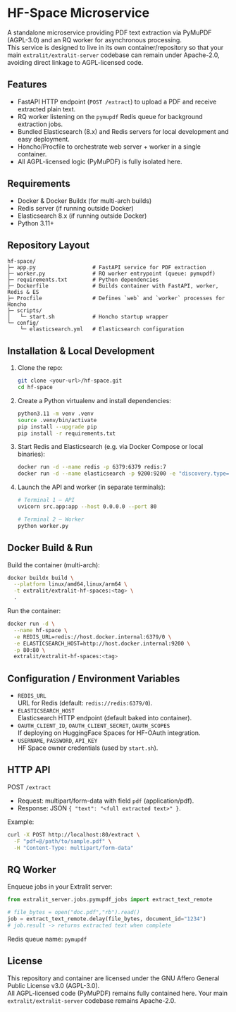 # HF-Space Microservice

A standalone microservice providing PDF text extraction via PyMuPDF (AGPL-3.0) and an RQ worker for asynchronous processing.  
This service is designed to live in its own container/repository so that your main `extralit/extralit-server` codebase can remain under Apache-2.0, avoiding direct linkage to AGPL-licensed code.

## Features

- FastAPI HTTP endpoint (`POST /extract`) to upload a PDF and receive extracted plain text.
- RQ worker listening on the `pymupdf` Redis queue for background extraction jobs.
- Bundled Elasticsearch (8.x) and Redis servers for local development and easy deployment.
- Honcho/Procfile to orchestrate web server + worker in a single container.
- All AGPL-licensed logic (PyMuPDF) is fully isolated here.

## Requirements

- Docker & Docker Buildx (for multi-arch builds)
- Redis server (if running outside Docker)
- Elasticsearch 8.x (if running outside Docker)
- Python 3.11+

## Repository Layout

```
hf-space/
├─ app.py                  # FastAPI service for PDF extraction
├─ worker.py               # RQ worker entrypoint (queue: pymupdf)
├─ requirements.txt        # Python dependencies
├─ Dockerfile              # Builds container with FastAPI, worker, Redis & ES
├─ Procfile                # Defines `web` and `worker` processes for Honcho
├─ scripts/
│   └─ start.sh            # Honcho startup wrapper
└─ config/
    └─ elasticsearch.yml   # Elasticsearch configuration
```

## Installation & Local Development

1. Clone the repo:
   ```bash
   git clone <your-url>/hf-space.git
   cd hf-space
   ```
2. Create a Python virtualenv and install dependencies:
   ```bash
   python3.11 -m venv .venv
   source .venv/bin/activate
   pip install --upgrade pip
   pip install -r requirements.txt
   ```
3. Start Redis and Elasticsearch (e.g. via Docker Compose or local binaries):
   ```bash
   docker run -d --name redis -p 6379:6379 redis:7
   docker run -d --name elasticsearch -p 9200:9200 -e "discovery.type=single-node" elasticsearch:8.17.0
   ```
4. Launch the API and worker (in separate terminals):
   ```bash
   # Terminal 1 — API
   uvicorn src.app:app --host 0.0.0.0 --port 80

   # Terminal 2 — Worker
   python worker.py
   ```

## Docker Build & Run

Build the container (multi-arch):
```bash
docker buildx build \
  --platform linux/amd64,linux/arm64 \
  -t extralit/extralit-hf-spaces:<tag> \
  .
```

Run the container:
```bash
docker run -d \
  --name hf-space \
  -e REDIS_URL=redis://host.docker.internal:6379/0 \
  -e ELASTICSEARCH_HOST=http://host.docker.internal:9200 \
  -p 80:80 \
  extralit/extralit-hf-spaces:<tag>
```

## Configuration / Environment Variables

- `REDIS_URL`  
  URL for Redis (default: `redis://redis:6379/0`).
- `ELASTICSEARCH_HOST`  
  Elasticsearch HTTP endpoint (default baked into container).
- `OAUTH_CLIENT_ID`, `OAUTH_CLIENT_SECRET`, `OAUTH_SCOPES`  
  If deploying on HuggingFace Spaces for HF-OAuth integration.
- `USERNAME`, `PASSWORD`, `API_KEY`  
  HF Space owner credentials (used by `start.sh`).

## HTTP API

POST `/extract`

- Request: multipart/form-data with field `pdf` (application/pdf).  
- Response: JSON `{ "text": "<full extracted text>" }`.

Example:
```bash
curl -X POST http://localhost:80/extract \
  -F "pdf=@/path/to/sample.pdf" \
  -H "Content-Type: multipart/form-data"
```

## RQ Worker

Enqueue jobs in your Extralit server:

```python
from extralit_server.jobs.pymupdf_jobs import extract_text_remote

# file_bytes = open("doc.pdf","rb").read()
job = extract_text_remote.delay(file_bytes, document_id="1234")
# job.result -> returns extracted text when complete
```

Redis queue name: `pymupdf`

## License

This repository and container are licensed under the GNU Affero General Public License v3.0 (AGPL-3.0).  
All AGPL-licensed code (PyMuPDF) remains fully contained here. Your main `extralit/extralit-server` codebase remains Apache-2.0.